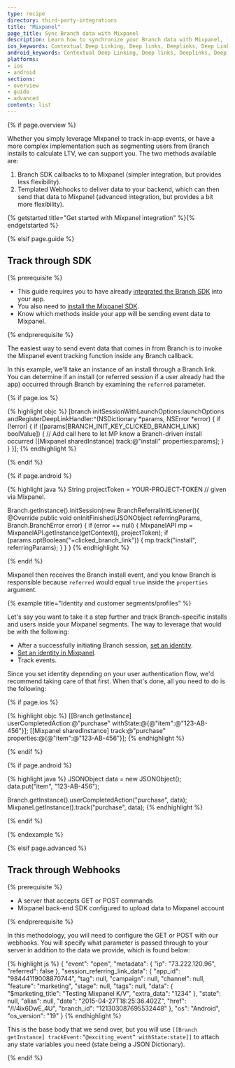 ```yaml
---
type: recipe
directory: third-party-integrations
title: "Mixpanel"
page_title: Sync Branch data with Mixpanel
description: Learn how to synchronize your Branch data with Mixpanel, for example to track in-app events, segment users from Branch installs and calculate LTV.
ios_keywords: Contextual Deep Linking, Deep links, Deeplinks, Deep Linking, Deeplinking, Deferred Deep Linking, Deferred Deeplinking, Google App Indexing, Google App Invites, Apple Universal Links, Apple Spotlight Search, Facebook App Links, AppLinks, Deepviews, Deep views, Mixpanel, user segmentation, life time value, LTV
android_keywords: Contextual Deep Linking, Deep links, Deeplinks, Deep Linking, Deeplinking, Deferred Deep Linking, Deferred Deeplinking, Google App Indexing, Google App Invites, Apple Universal Links, Apple Spotlight Search, Facebook App Links, AppLinks, Deepviews, Deep views, Mixpanel, user segmentation, life time value, LTV
platforms:
- ios
- android
sections:
- overview
- guide
- advanced
contents: list
---
```


{% if page.overview %}

Whether you simply leverage Mixpanel to track in-app events, or have a more complex implementation such as segmenting users from Branch installs to calculate LTV, we can support you. The two methods available are:

1. Branch SDK callbacks to to Mixpanel (simpler integration, but provides less flexibility).
1. Templated Webhooks to deliver data to your backend, which can then send that data to Mixpanel (advanced integration, but provides a bit more flexibility).

{% getstarted title="Get started with Mixpanel integration" %}{% endgetstarted %}

{% elsif page.guide %}

## Track through SDK

{% prerequisite %}

- This guide requires you to have already [integrated the Branch SDK]({{base.url}}/getting-started/sdk-integration-guide) into your app.
- You also need to [install the Mixpanel SDK](https://mixpanel.com/help/reference/).
- Know which methods inside your app will be sending event data to Mixpanel.

{% endprerequisite %}

The easiest way to send event data that comes in from Branch is to invoke the Mixpanel event tracking function inside any Branch callback.

In this example, we'll take an instance of an install through a Branch link. You can determine if an install (or referred session if a user already had the app) occurred through Branch by examining the `referred` parameter.

{% if page.ios %}

{% highlight objc %}
[branch initSessionWithLaunchOptions:launchOptions andRegisterDeepLinkHandler:^(NSDictionary *params, NSError *error) {
    if (!error) {
        if ([params[BRANCH_INIT_KEY_CLICKED_BRANCH_LINK] boolValue]) {
           // Add call here to let MP know a Branch-driven install occurred
           [[Mixpanel sharedInstance] track:@"install" properties:params];
        }
    }
}];
{% endhighlight %}

{% endif %}

{% if page.android %}

{% highlight java %}
String projectToken = YOUR-PROJECT-TOKEN // given via Mixpanel.

Branch.getInstance().initSession(new BranchReferralInitListener(){
    @Override
    public void onInitFinished(JSONObject referringParams, Branch.BranchError error) {
        if (error == null) {
            MixpanelAPI mp = MixpanelAPI.getInstance(getContext(), projectToken);
            if (params.optBoolean("+clicked_branch_link")) {
                mp.track("install", referringParams);
            }
        }
    }
{% endhighlight %}

{% endif %}

Mixpanel then receives the Branch install event, and you know Branch is responsible because `referred` would equal `true` inside the `properties` argument.

{% example title="Identity and customer segments/profiles" %}

Let's say you want to take it a step further and track Branch-specific installs and users inside your Mixpanel segments. The way to leverage that would be with the following:

- After a successfully initiating Branch session, [set an identity]({{base.url}}/getting-started/growth-attribution#setting-identities).
- [Set an identity in Mixpanel](http://mixpanel.github.io/mixpanel-android/com/mixpanel/android/mpmetrics/MixpanelAPI.html#identify-java.lang.String-).
- Track events.

Since you set identity depending on your user authentication flow, we'd recommend taking care of that first. When that's done, all you need to do is the following:

{% if page.ios %}

{% highlight objc %}
[[Branch getInstance] userCompletedAction:@"purchase" withState:@{@"item":@"123-AB-456"}];
[[Mixpanel sharedInstance] track:@"purchase" properties:@{@"item":@"123-AB-456"}];
{% endhighlight %}

{% endif %}

{% if page.android %}

{% highlight java %}
JSONObject data = new JSONObject();
data.put("item", "123-AB-456");

Branch.getInstance().userCompletedAction("purchase", data);
Mixpanel.getInstance().track("purchase", data);
{% endhighlight %}

{% endif %}

{% endexample %}

{% elsif page.advanced %}

## Track through Webhooks

{% prerequisite %}

- A server that accepts GET or POST commands
- Mixpanel back-end SDK configured to upload data to Mixpanel account

{% endprerequisite %}

In this methodology, you will need to configure the GET or POST with our webhooks. You will specify what parameter is passed through to your server in addition to the data we provide, which is found below: 

{% highlight js %}
{
   "event": "open",
   "metadata": {
      "ip": "73.222.120.96",
      "referred": false
   },
   "session_referring_link_data": {
      "app_id": "98444119008870744",
      "tag": null,
      "campaign": null,
      "channel": null,
      "feature": "marketing",
      "stage": null,
      "tags": null,
   "data": {
      "$marketing_title": "Testing Mixpanel K/V",
      "extra_data": "1234"
   },
      "state": null,
      "alias": null,
      "date": "2015-04-27T18:25:36.402Z",
      "href": "/l/4ix6DwE_4U",
      "branch_id": "121303087695532448"
   },
   "os": "Android",
   "os_version": "19"
}
{% endhighlight %}

This is the base body that we send over, but you will use `[[Branch getInstance] trackEvent:”@exciting_event” withState:state]]` to attach any state variables you need (state being a JSON Dictionary).

{% endif %}